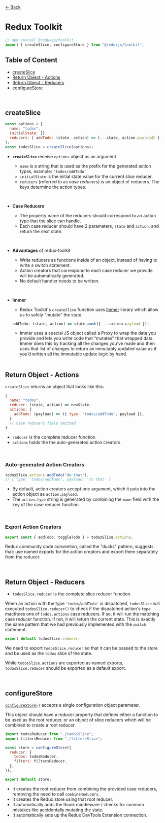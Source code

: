 [&larr; Back](./README.md)

# Redux Toolkit

```js
// npm install @reduxjs/toolkit
import { createSlice, configureStore } from "@reduxjs/toolkit";
```

## Table of Content

- [createSlice](#createslice)
- [Return Object - Actions](#return-object---actions)
- [Return Object - Reducers](#return-object---reducers)
- [configureStore](#configurestore)

<br>

## createSlice

```js
const options = {
  name: "todos",
  initialState: [],
  reducers: { addTodo: (state, action) => [...state, action.payload] },
};
const todosSlice = createSlice(options);
```

- **`createSlice`** receive `options` object as an argument

  - `name` is a string that is used as the prefix for the generated action types, example: `'todos/addTodo'`
  - `initialState` is the initial state value for the current slice reducer.
  - `reducers` (referred to as _case reducers_) is an object of reducers. The keys determine the action types.

<br>

- **Case Reducers**

  - The property name of the reducers should correspond to an action type that the slice can handle.
  - Each case reducer should have 2 parameters, `state` and `action`, and return the next state.

<br>

- **Advantages** of redux-toolkit

  - Write reducers as functions inside of an object, instead of having to write a switch statement.
  - Action creators that correspond to each case reducer we provide will be automatically generated.
  - No default handler needs to be written.

<br>

- **Immer**

  - Redux Toolkit's `createSlice` function uses [Immer](https://immerjs.github.io/immer/) library which allow us to safely "mutate" the state.

  ```js
  addTodo: (state, action) => state.push({ ...action.payload });
  ```

  - Immer uses a special JS object called a Proxy to wrap the data you provide and lets you write code that “mutates” that wrapped data. Immer does this by tracking all the changes you’ve made and then uses that list of changes to return an immutably updated value as if you’d written all the immutable update logic by hand.

  <br>

## Return Object - Actions

`createSlice` returns an object that looks like this:

```js
{
  name: "todos",
  reducer: (state, action) => newState,
  actions: {
    addTodo: (payload) => ({ type: 'todos/addTodo', payload }),
  }
  // case reducers field omitted
}
```

- `reducer` is the complete reducer function.
- `actions` holds the the auto-generated action creators.

<br>

### Auto-generated Action Creators

```js
todosSlice.actions.addTodo("do that");
// { type: 'todos/addTodo', payload: 'to that' }
```

- By default, action creators accept one argument, which it puts into the action object as `action.payload`.
- The `action.type` string is generated by combining the `name` field with the key of the case reducer function.

<br>

### Export Action Creators

```js
export const { addTodo, toggleTodo } = todosSlice.actions;
```

Redux community code convention, called the "ducks" pattern, suggests that: use named exports for the action creators and export them separately from the reducer.

<br>

## Return Object - Reducers

- `todosSlice.reducer` is the complete slice reducer function.

When an action with the type `'todos/addTodo'` is dispatched, `todosSlice` will executed `todosSlice.reducer()` to check if the dispatched action's `type` macthces one of `todos.actions` case reducers. If so, it will run the matching case reducer function. If not, it will return the current state. This is exactly the same pattern that we had previously implemented with the `switch` statement.

```js
export default todosSlice.reducer;
```

We need to export `todosSlice.reducer` so that it can be passed to the store and be used as the `todos` slice of the state.

While `todosSlice.actions` are exported as named exports, `todosSlice.reducer` should be exported as a default export.

<br>

## configureStore

[`configureStore()`](https://redux-toolkit.js.org/api/configureStore) accepts a single configuration object parameter.

This object should have a reducer property that defines either a function to be used as the root reducer, or an object of slice reducers which will be combined to create a root reducer.

```js
import todosReducer from "./todosSlice";
import filtersReducer from "./filtersSlice";

const store = configureStore({
  reducer: {
    todos: todosReducer,
    filters: filtersReducer,
  },
});

export default store;
```

- It creates the root reducer from combining the provided case reducers, removing the need to call `combineReducers`.
- It creates the Redux store using that root reducer.
- It automatically adds the thunk middleware / checks for common mistakes like accidentally mutating the state.
- It automatically sets up the Redux DevTools Extension connection.

<br>
